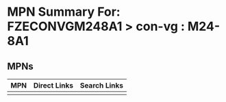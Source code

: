 



# MPN Summary For: FZECONVGM248A1 > con-vg : M24-8A1

## MPNs
  

|MPN|Direct Links|Search Links|
| :--- | :--- | :--- |
||||
